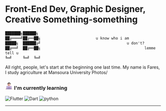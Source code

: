 # Front-End Dev, Graphic Designer, Creative Something-something

```
███████╗██████╗ 
██╔════╝██╔══██╗                         u know who i am
█████╗  ██████╔╝                                       u don't?
██╔══╝  ██╔══██╗                                               lemme tell u
╚═╝     ╚═╝  ╚═╝
```
All right, people, let's start at the beginning one last time. My name is Fares, I study agriculture at Mansoura University
Photos/
 ### <img src="Photos/Man Technologist Light Skin Tone.png" alt="Man Technologist" width="25" height="25" /> I'm currently learning
![Flutter](https://ziadoua.github.io/m3-Markdown-Badges/badges/Flutter/flutter3.svg)
![Dart](https://ziadoua.github.io/m3-Markdown-Badges/badges/Dart/dart3.svg)
![python](https://ziadoua.github.io/m3-Markdown-Badges/badges/Python/python3.svg)

---


